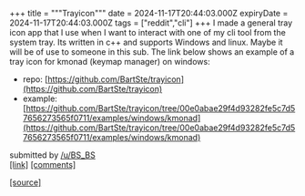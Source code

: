 +++
title = """Trayicon"""
date = 2024-11-17T20:44:03.000Z
expiryDate = 2024-11-17T20:44:03.000Z
tags = ["reddit","cli"]
+++
I made a general tray icon app that I use when I want to interact with one of my cli tool from the system tray. Its written in c++ and supports Windows and linux. Maybe it will be of use to someone in this sub. The link below shows an example of a tray icon for kmonad (keymap manager) on windows:

*   repo: [https://github.com/BartSte/trayicon](https://github.com/BartSte/trayicon)
*   example: [https://github.com/BartSte/trayicon/tree/00e0abae29f4d93282fe5c7d57656273565f0711/examples/windows/kmonad](https://github.com/BartSte/trayicon/tree/00e0abae29f4d93282fe5c7d57656273565f0711/examples/windows/kmonad)

submitted by [/u/BS\_BS](https://www.reddit.com/user/BS_BS)  
[\[link\]](https://www.reddit.com/r/commandline/comments/1gtn5v3/trayicon/) [\[comments\]](https://www.reddit.com/r/commandline/comments/1gtn5v3/trayicon/)

[[source]](https://www.reddit.com/r/commandline/comments/1gtn5v3/trayicon/)
